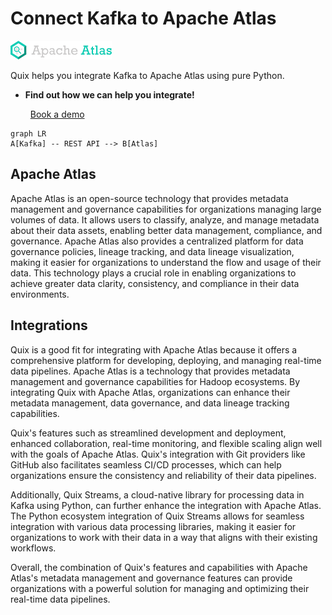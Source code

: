 # Connect Kafka to Apache Atlas

![](./images/logo_1.jpg)

Quix helps you integrate Kafka to Apache Atlas using pure Python.

<div class="grid cards blog-grid-card" markdown>

- __Find out how we can help you integrate!__

    <a class="md-button md-button--primary" href="https://share.hsforms.com/1iW0TmZzKQMChk0lxd_tGiw4yjw2?__hstc=175542013.2303933fbd746c0ac86d9ccbe9bc9100.1728383268831.1729603416735.1729620918855.31&__hssc=175542013.1.1729620918855&__hsfp=2132701734" target="_blank" style="margin:.5rem;">Book a demo</a>

</div>

```mermaid
graph LR
A[Kafka] -- REST API --> B[Atlas]
```

## Apache Atlas

Apache Atlas is an open-source technology that provides metadata management and governance capabilities for organizations managing large volumes of data. It allows users to classify, analyze, and manage metadata about their data assets, enabling better data management, compliance, and governance. Apache Atlas also provides a centralized platform for data governance policies, lineage tracking, and data lineage visualization, making it easier for organizations to understand the flow and usage of their data. This technology plays a crucial role in enabling organizations to achieve greater data clarity, consistency, and compliance in their data environments.

## Integrations

Quix is a good fit for integrating with Apache Atlas because it offers a comprehensive platform for developing, deploying, and managing real-time data pipelines. Apache Atlas is a technology that provides metadata management and governance capabilities for Hadoop ecosystems. By integrating Quix with Apache Atlas, organizations can enhance their metadata management, data governance, and data lineage tracking capabilities.

Quix's features such as streamlined development and deployment, enhanced collaboration, real-time monitoring, and flexible scaling align well with the goals of Apache Atlas. Quix's integration with Git providers like GitHub also facilitates seamless CI/CD processes, which can help organizations ensure the consistency and reliability of their data pipelines.

Additionally, Quix Streams, a cloud-native library for processing data in Kafka using Python, can further enhance the integration with Apache Atlas. The Python ecosystem integration of Quix Streams allows for seamless integration with various data processing libraries, making it easier for organizations to work with their data in a way that aligns with their existing workflows.

Overall, the combination of Quix's features and capabilities with Apache Atlas's metadata management and governance features can provide organizations with a powerful solution for managing and optimizing their real-time data pipelines.

